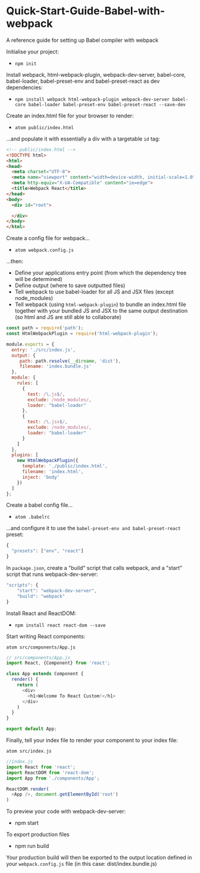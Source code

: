 # Quick-Start-Guide-Babel-with-webpack
A reference guide for setting up Babel compiler with webpack

Initialise your project:
- ```npm init```

Install webpack, html-webpack-plugin, webpack-dev-server, babel-core, babel-loader, babel-preset-env and babel-preset-react as dev dependencies:

- ```npm install webpack html-webpack-plugin webpack-dev-server babel-core babel-loader babel-preset-env babel-preset-react --save-dev```

Create an index.html file for your browser to render:

- ```atom public/index.html```

...and populate it with essentially a div with a targetable ```id``` tag:

```html
<!-- public/index.html -->
<!DOCTYPE html>
<html>
<head>
  <meta charset="UTF-8">
  <meta name="viewport" content="width=device-width, initial-scale=1.0">
  <meta http-equiv="X-UA-Compatible" content="ie=edge">
  <title>Webpack React</title>
</head>
<body>
  <div id="root">

  </div>
</body>
</html>

```

Create a config file for webpack...
- ```atom webpack.config.js```

...then:
  - Define your applications entry point (from which the dependency tree will be determined)
  - Define output (where to save outputted files)
  - Tell webpack to use babel-loader for all JS and JSX files (except node_modules)
  - Tell webpack (using ```html-webpack-plugin```) to bundle an index.html file together with your bundled JS and JSX to the same output destination (so html and JS are still able to collaborate)

```js
const path = require('path');
const HtmlWebpackPlugin = require('html-webpack-plugin');

module.exports = {
  entry: './src/index.js',
  output: {
     path: path.resolve(__dirname, 'dist'),
     filename: 'index.bundle.js'
  },
  module: {
    rules: [
      {
        test: /\.js$/,
        exclude: /node_modules/,
        loader: "babel-loader"
      },
      {
        test: /\.jsx$/,
        exclude: /node_modules/,
        loader: "babel-loader"
      }
    ]
  },
  plugins: [
    new HtmlWebpackPlugin({
      template: './public/index.html',
      filename: 'index.html',
      inject: 'body'
    })
  ]
};

```

Create a babel config file...
- ```atom .babelrc```

...and configure it to use the ```babel-preset-env and babel-preset-react``` preset:

```js
{
  "presets": ["env", "react"]
}
```

In ```package.json```, create a "build" script that calls webpack, and a "start" script that runs webpack-dev-server:

```js
"scripts": {
    "start": "webpack-dev-server",
    "build": "webpack"
}
```
Install React and ReactDOM:

- ```npm install react react-dom --save```

Start writing React components:

```atom src/components/App.js```

```js
// src/components/App.js
import React, {Component} from 'react';

class App extends Component {
  render() {
    return (
      <div>
        <h1>Welcome To React Custom!</h1>
      </div>
    )
  }
}

export default App;
```

Finally, tell your index file to render your component to your index file:

```atom src/index.js```

```js
//index.js
import React from 'react';
import ReactDOM from 'react-dom';
import App from './components/App';

ReactDOM.render(
  <App />, document.getElementById('root')
)

```

To preview your code with webpack-dev-server:

- npm start

To export production files

- npm run build

Your production build will then be exported to the output location defined in your ```webpack.config.js``` file (in this case: dist/index.bundle.js)
